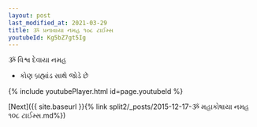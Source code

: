 ```yaml
---
layout: post
last_modified_at: 2021-03-29
title: ૐ પ્રનાવાયા નમહ ૧૦૮ ટાઈમ્સ
youtubeId: Kg5bZ7gt5Ig
---
```

 
 
 ૐ વિશ્વ દેવાયા નમહ  
 
 -  કોણ બ્રહ્માંડ સાથે જોડે છે 
 
  
 
  
 
 
 
 
 
 


{% include youtubePlayer.html id=page.youtubeId %}
 
[Next]({{ site.baseurl }}{% link  split2/_posts/2015-12-17-ૐ મહાકોષાયા નમહ ૧૦૮ ટાઈમ્સ.md%})
 
